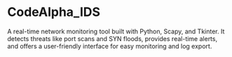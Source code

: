 # CodeAlpha_IDS
A real-time network monitoring tool built with Python, Scapy, and Tkinter. It detects threats like port scans and SYN floods, provides real-time alerts, and offers a user-friendly interface for easy monitoring and log export.
